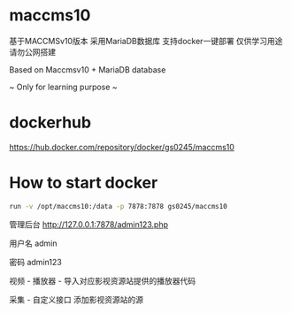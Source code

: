 # maccms10
基于MACCMSv10版本 采用MariaDB数据库 支持docker一键部署 仅供学习用途 请勿公网搭建

Based on Maccmsv10 + MariaDB database

~ Only for learning purpose ~


# dockerhub
https://hub.docker.com/repository/docker/gs0245/maccms10

# How to start docker
```sh
run -v /opt/maccms10:/data -p 7878:7878 gs0245/maccms10
```

管理后台 http://127.0.0.1:7878/admin123.php 

用户名 admin

密码  admin123

视频 - 播放器 - 导入对应影视资源站提供的播放器代码

采集 - 自定义接口 添加影视资源站的源
